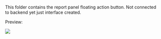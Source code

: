 This folder contains the report panel floating action button. Not connected to backend yet just interface created.

Preview:

![](https://github.com/parth12/TRAVEY/blob/master/Report%20Panel/out.gif)
